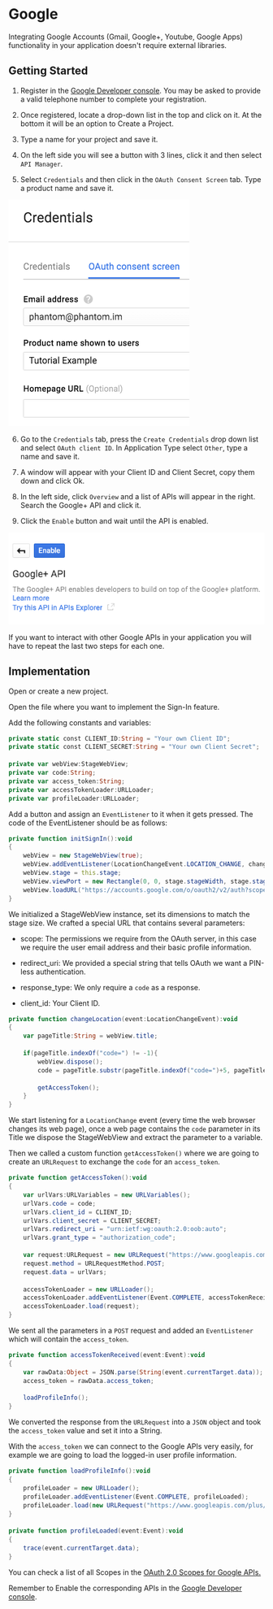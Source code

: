 # Google

Integrating Google Accounts (Gmail, Google+, Youtube, Google Apps) functionality in your application doesn't require external libraries.

## Getting Started

1. Register in the [Google Developer console](https://console.developers.google.com/). You may be asked to provide a valid telephone number to complete your registration.
  
2. Once registered, locate a drop-down list in the top and click on it. At the bottom it will be an option to Create a Project.
  
3. Type a name for your project and save it.

4. On the left side you will see a button with 3 lines, click it and then select `API Manager`.

5. Select `Credentials` and then click in the `OAuth Consent Screen` tab. Type a product name and save it.

![Correct Settings](./images/1.png)

6. Go to the `Credentials` tab, press the `Create Credentials` drop down list and select `OAuth client ID`. In Application Type select `Other`, type a name and save it.

7. A window will appear with your Client ID and Client Secret, copy them down and click Ok.

8. In the left side, click `Overview` and a list of APIs will appear in the right. Search the Google+ API and click it.

9. Click the `Enable` button and wait until the API is enabled.

![Enable Button](./images/2.png)

If you want to interact with other Google APIs in your application you will have to repeat the last two steps for each one.

## Implementation

Open or create a new project.

Open the file where you want to implement the Sign-In feature.

Add the following constants and variables:

```actionscript
private static const CLIENT_ID:String = "Your own Client ID";
private static const CLIENT_SECRET:String = "Your own Client Secret";
			
private var webView:StageWebView;			
private var code:String;
private var access_token:String;
private var accessTokenLoader:URLLoader;
private var profileLoader:URLLoader;
```

Add a button and assign an `EventListener` to it when it gets pressed. The code of the EventListener should be as follows:

```actionscript
private function initSignIn():void
{
	webView = new StageWebView(true);
	webView.addEventListener(LocationChangeEvent.LOCATION_CHANGE, changeLocation);
	webView.stage = this.stage;
	webView.viewPort = new Rectangle(0, 0, stage.stageWidth, stage.stageHeight);
	webView.loadURL("https://accounts.google.com/o/oauth2/v2/auth?scope=email%20profile&redirect_uri=urn:ietf:wg:oauth:2.0:oob:auto&response_type=code&client_id="+CLIENT_ID);
}
```

We initialized a StageWebView instance, set its dimensions to match the stage size. We crafted a special URL that contains several parameters:

* scope: The permissions we require from the OAuth server, in this case we require the user email address and their basic profile information.

*  redirect_uri: We provided a special string that tells OAuth we want a PIN-less authentication.

* response_type: We only require a `code` as a response.

* client_id: Your Client ID.

```actionscript
private function changeLocation(event:LocationChangeEvent):void
{
	var pageTitle:String = webView.title;
				
	if(pageTitle.indexOf("code=") != -1){
		webView.dispose();
		code = pageTitle.substr(pageTitle.indexOf("code=")+5, pageTitle.length);
					
		getAccessToken();
	}				
}
```

We start listening for a `LocationChange` event (every time the web browser changes its web page), once a web page contains the `code` parameter in its Title we dispose the StageWebView and extract the parameter to a variable.

Then we called a custom function `getAccessToken()` where we are going to create an `URLRequest` to exchange the `code` for an `access_token`.

```actionscript
private function getAccessToken():void
{				
	var urlVars:URLVariables = new URLVariables();
	urlVars.code = code;
	urlVars.client_id = CLIENT_ID;
	urlVars.client_secret = CLIENT_SECRET;
	urlVars.redirect_uri = "urn:ietf:wg:oauth:2.0:oob:auto";
	urlVars.grant_type = "authorization_code";
				
	var request:URLRequest = new URLRequest("https://www.googleapis.com/oauth2/v4/token");
	request.method = URLRequestMethod.POST;
	request.data = urlVars;
				
	accessTokenLoader = new URLLoader();
	accessTokenLoader.addEventListener(Event.COMPLETE, accessTokenReceived);
	accessTokenLoader.load(request);
}
```

We sent all the parameters in a `POST` request and added an `EventListener` which will contain the `access_token`.

```actionscript
private function accessTokenReceived(event:Event):void
{				
	var rawData:Object = JSON.parse(String(event.currentTarget.data));
	access_token = rawData.access_token;
				
	loadProfileInfo();
}
```

We converted the response from the `URLRequest` into a `JSON` object and took the `access_token` value and set it into a String.

With the `access_token` we can connect to the Google APIs very easily, for example we are going to load the logged-in user profile information.


```actionscript
private function loadProfileInfo():void
{
	profileLoader = new URLLoader();
	profileLoader.addEventListener(Event.COMPLETE, profileLoaded);
	profileLoader.load(new URLRequest("https://www.googleapis.com/plus/v1/people/me?access_token="+access_token));
}
			
private function profileLoaded(event:Event):void
{
	trace(event.currentTarget.data);
}
```

You can check a list of all Scopes in the [OAuth 2.0 Scopes for Google APIs.](https://developers.google.com/identity/protocols/googlescopes#plusv1)

Remember to Enable the corresponding APIs in the [Google Developer console](https://console.developers.google.com/).